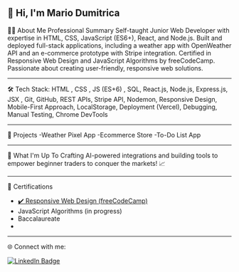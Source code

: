 
👋 Hi, I'm Mario Dumitrica
---

 🙋‍♂️ About Me
Professional Summary
Self-taught Junior Web Developer with expertise in HTML, CSS, JavaScript (ES6+), React, and Node.js. Built and deployed full-stack applications, including a weather app with OpenWeather API and an e-commerce prototype with Stripe integration. Certified in Responsive Web Design and JavaScript Algorithms by freeCodeCamp. Passionate about creating user-friendly, responsive web solutions.

---

 🛠️ Tech Stack: HTML , CSS , JS (ES+6) , SQL, React.js, Node.js, Express.js, JSX , Git, GitHub, REST APIs, Stripe API,
Nodemon, Responsive Design, Mobile-First Approach, LocalStorage, Deployment (Vercel), Debugging, Manual Testing,
Chrome DevTools

---
📂 Projects
    -Weather Pixel App 
    -Ecommerce Store
    -To-Do List App 
    
---

🚀 What I'm Up To
 Crafting AI-powered integrations and building tools to empower beginner traders to conquer the markets! 📈
 
 ---

 📜 Certifications
- [✔️ Responsive Web Design (freeCodeCamp)](https://www.freecodecamp.org/certification/MarioDumi27/responsive-web-design)
- JavaScript Algorithms (in progress)
- Baccalaureate
- 
---
🌐 Connect with me:

<a href="https://www.linkedin.com/in/mario-dumi-560066358/">
  <img src="https://img.shields.io/badge/LinkedIn-0077B5?style=for-the-badge&logo=linkedin&logoColor=white" alt="LinkedIn Badge"/>
</a>
